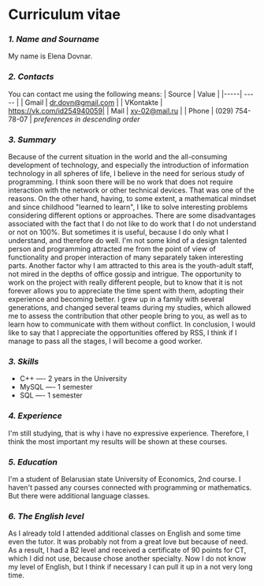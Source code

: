 # **Curriculum vitae**
### *1. Name and Sourname*
My name is Elena Dovnar.
### *2. Contacts*
You can contact me using the following means:
| Source | Value |
|-----| ----- |
| Gmail | dr.dovn@gmail.com |
| VKontakte | https://vk.com/id254940059|
| Mail | xy-02@mail.ru |
| Phone | (029) 754-78-07 |
*preferences in descending order*

### *3. Summary*
Because of the current situation in the world and the all-consuming development of technology, and especially the introduction of information technology in all spheres of life, I believe in the need for serious study of programming. I think soon there will be no work that does not require interaction with the network or other technical devices.
That was one of the reasons. On the other hand, having, to some extent, a mathematical mindset and since childhood "learned to learn", I like to solve interesting problems considering different options or approaches. There are some disadvantages associated with the fact that I do not like to do work that I do not understand or not on 100%. But sometimes it is useful, because I do only what I understand, and therefore do well. I'm not some kind of a design talented person and programming attracted me from the point of view of functionality and proper interaction of many separately taken interesting parts.
Another factor why I am attracted to this area is the youth-adult staff, not mired in the depths of office gossip and intrigue. The opportunity to work on the project with really different people, but to know that it is not forever allows you to appreciate the time spent with them, adopting their experience and becoming better. I grew up in a family with several generations, and changed several teams during my studies, which allowed me to assess the contribution that other people bring to you, as well as to learn how to communicate with them without conflict.
In conclusion, I would like to say that I appreciate the opportunities offered by RSS, I think if I manage to pass all the stages, I will become a good worker.

### *3. Skills*
* C++ —- 2 years in the University
* MySQL —- 1 semester
* SQL —- 1 semester

### *4. Experience*
I'm still studying, that is why i have no expressive experience. Therefore, I think the most important my results will be shown at these courses.

### *5. Education*
I'm a student of Belarusian state University of Economics, 2nd course. I haven't passed any courses connected with programming or mathematics. But there were additional language classes.

### *6. The English level*
As I already told I attended additional classes on English and some time even the tutor. It was probably not from a great love but because of need. As a result, I had a B2 level and received a certificate of 90 points for CT, which I did not use, because chose another specialty. Now I do not know my level of English, but I think if necessary I can pull it up in a not very long time.